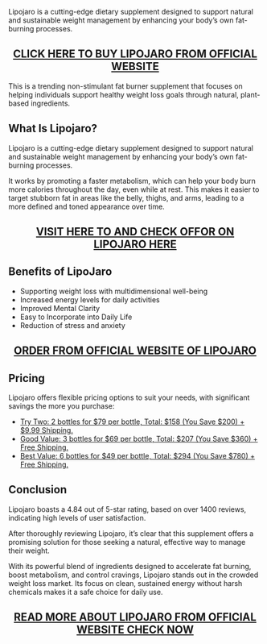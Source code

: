 <p>Lipojaro is a cutting-edge dietary supplement designed to support natural and sustainable weight management by enhancing your body&rsquo;s own fat-burning processes.</p>
<h2 style="text-align: center;"><a href="https://sale365day.com/order-lipojaro">CLICK HERE TO BUY LIPOJARO FROM OFFICIAL WEBSITE</a></h2>
<p>This is a trending non-stimulant fat burner supplement that focuses on helping individuals support healthy weight loss goals through natural, plant-based ingredients.</p>
<h2 style="text-align: left;">What Is Lipojaro?</h2>
<p style="text-align: left;">Lipojaro is a cutting-edge dietary supplement designed to support natural and sustainable weight management by enhancing your body&rsquo;s own fat-burning processes.</p>
<p>It works by promoting a faster metabolism, which can help your body burn more calories throughout the day, even while at rest. This makes it easier to target stubborn fat in areas like the belly, thighs, and arms, leading to a more defined and toned appearance over time.</p>
<h2 style="text-align: center;"><a href="https://sale365day.com/order-lipojaro">VISIT HERE TO AND CHECK OFFOR ON LIPOJARO HERE </a></h2>
<h2 style="text-align: left;">Benefits of LipoJaro</h2>
<ul style="text-align: left;">
<li>Supporting weight loss with multidimensional well-being</li>
<li>Increased energy levels for daily activities</li>
<li>Improved Mental Clarity</li>
<li>Easy to Incorporate into Daily Life</li>
<li>Reduction of stress and anxiety</li>
</ul>
<h2 style="text-align: center;"><a href="https://sale365day.com/order-lipojaro">ORDER FROM OFFICIAL WEBSITE OF LIPOJARO</a></h2>
<h2 style="text-align: left;">Pricing</h2>
<p style="text-align: left;">Lipojaro offers flexible pricing options to suit your needs, with significant savings the more you purchase:</p>
<ul style="text-align: left;">
<li><a href="https://sale365day.com/order-lipojaro">Try Two: 2 bottles for $79 per bottle, Total: $158 (You Save $200) + $9.99 Shipping.</a></li>
<li><a href="https://sale365day.com/order-lipojaro">Good Value: 3 bottles for $69 per bottle, Total: $207 (You Save $360) + Free Shipping.</a></li>
<li><a href="https://sale365day.com/order-lipojaro">Best Value: 6 bottles for $49 per bottle, Total: $294 (You Save $780) + Free Shipping.</a></li>
</ul>
<h2 style="text-align: left;">Conclusion</h2>
<p style="text-align: left;">Lipojaro boasts a 4.84 out of 5-star rating, based on over 1400 reviews, indicating high levels of user satisfaction.</p>
<p>After thoroughly reviewing Lipojaro, it&rsquo;s clear that this supplement offers a promising solution for those seeking a natural, effective way to manage their weight.</p>
<p>With its powerful blend of ingredients designed to accelerate fat burning, boost metabolism, and control cravings, Lipojaro stands out in the crowded weight loss market. Its focus on clean, sustained energy without harsh chemicals makes it a safe choice for daily use.</p>
<h2 style="text-align: center;"><a href="https://sale365day.com/order-lipojaro">READ MORE ABOUT LIPOJARO FROM OFFICIAL WEBSITE CHECK NOW</a></h2>
